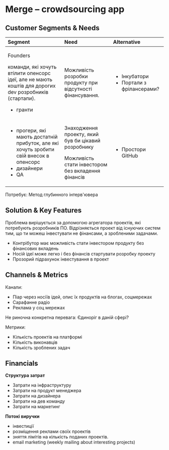 # Merge – crowdsourcing app

## Customer Segments & Needs

<table>
  <thead>
    <tr>
      <th style="text-align:left">Segment</th>
      <th style="text-align:left">Need</th>
      <th style="text-align:left">Alternative</th>
    </tr>
  </thead>
  <tbody>
    <tr>
      <td style="text-align:left">
        <p>Founders</p>
        <p></p>
        <p>команди, які хочуть втілити опенсорс ідеї, але не мають коштів для дорогих
          dev розробників (стартапи).</p>
        <ul>
          <li>гранти</li>
        </ul>
      </td>
      <td style="text-align:left">Можливість розробки продукту при відсутності фінансування.</td>
      <td style="text-align:left">
        <ul>
          <li>Інкубатори</li>
          <li>Портали з фрілансерами?</li>
        </ul>
      </td>
    </tr>
    <tr>
      <td style="text-align:left">
        <ul>
          <li>прогери, які мають достатній прибуток, але які хочуть зробити свій внесок
            в опенсорс</li>
          <li>дизайнери</li>
          <li>QA</li>
        </ul>
      </td>
      <td style="text-align:left">
        <p>Знаходження проекту, який був би цікавий розробнику</p>
        <p>Можливість стати інвестором без вкладення фінансів</p>
      </td>
      <td style="text-align:left">
        <ul>
          <li>Простори GitHub</li>
        </ul>
      </td>
    </tr>
  </tbody>
</table>Потребує: Метод глубинного інтерв'ювера

## Solution & Key Features <a id="MergeSpace-Solution&amp;KeyFeatures"></a>

Проблема вирішується за допомогою агрегатора проектів, які потребують розробників ПО. Відрізняється проект від існуючих систем тим, що ти можеш інвестувати не фінансами, а зробленими задачами.

* Контрібутор має можливість стати інвестором продукту без фінансових вкладень
* Носій ідеї може легко і без фінансів стартувати розробку проекту
* Прозорий підрахунок інвестування в проект

## Channels & Metrics <a id="MergeSpace-Channels&amp;Metrics"></a>

Канали:

* Піар через носіїв ідей, опис їх продуктів на блогах, соцмережах
* Сарафанне радіо
* Реклама у соц мережах

Не риночна конкретна перевага: Єдиноріг в даній сфері?

 Метрики:

* Кількість проектів на платформі
* Кількість виконавців
* Кількість зроблених задач

## Financials <a id="MergeSpace-Financials"></a>

**Структура затрат**

* Затрати на інфраструктуру
* Затрати на продукт менеджера
* Затрати на дизайнера
* Затрати на дев команду
* Затрати на маркетинг

**Потокі виручки**

* інвестиції
* розміщення реклами своїх проектів
* зняття лімітів на кількість поданих проектів.
* email marketing \(weekly mailing about interesting projects\)

